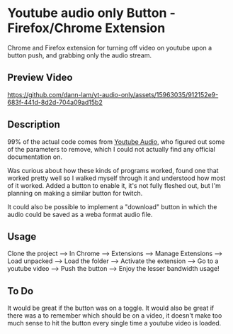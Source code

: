 # Youtube audio only Button - Firefox/Chrome Extension

Chrome and Firefox extension for turning off video on youtube upon a button push, and grabbing only the audio stream.

## Preview Video
https://github.com/dann-lam/yt-audio-only/assets/15963035/912152e9-683f-441d-8d2d-704a09ad15b2

## Description

99% of the actual code comes from [Youtube Audio](https://github.com/craftwar/youtube-audio), who figured out some of the parameters to remove, which I could not actually find any official documentation on.

Was curious about how these kinds of programs worked, found one that worked pretty well so I walked myself through it and understood how most of it worked. Added a button to enable it, it's not fully fleshed out, but I'm planning on making a similar button for twitch.

It could also be possible to implement a "download" button in which the audio could be saved as a weba format audio file.

## Usage

Clone the project --> In Chrome --> Extensions --> Manage Extensions --> Load unpacked --> Load the folder --> Activate the extension --> Go to a youtube video --> Push the button --> Enjoy the lesser bandwidth usage!

## To Do
It would be great if the button was on a toggle.
It would also be great if there was a to remember which should be on a video, it doesn't make too much sense to hit the button every single time a youtube video is loaded.
